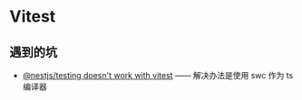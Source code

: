 # Vitest

## 遇到的坑

- [@nestjs/testing doesn't work with vitest](https://github.com/nestjs/nest/issues/9228) —— 解决办法是使用 swc 作为 ts 编译器
